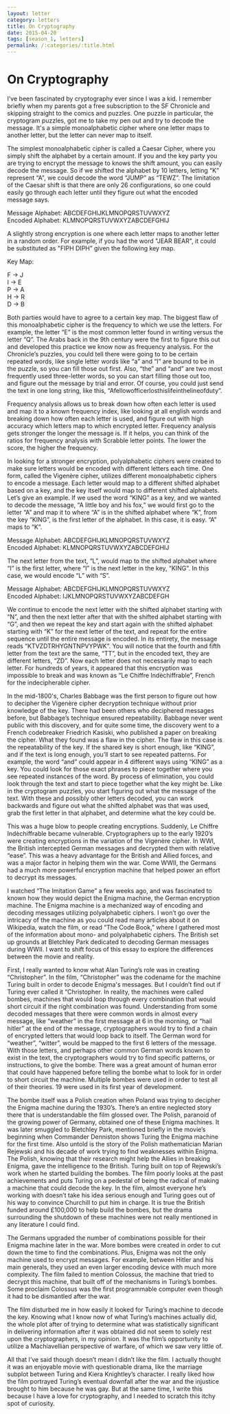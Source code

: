 ```yaml
---
layout: letter
category: letters
title: On Cryptography
date: 2015-04-20
tags: [season_1, letters]
permalink: /:categories/:title.html
---
```


# On Cryptography

I’ve been fascinated by cryptography ever since I was a kid. I remember briefly when my parents got a free subscription to the SF Chronicle and skipping straight to the comics and puzzles. One puzzle in particular, the cryptogram puzzles, got me to take my pen out and try to decode the message. It's a simple monoalphabetic cipher where one letter maps to another letter, but the letter can never map to itself.

The simplest monoalphabetic cipher is called a Caesar Cipher, where you simply shift the alphabet by a certain amount. If you and the key party you are trying to encrypt the message to knows the shift amount, you can easily decode the message. So if we shifted the alphabet by 10 letters, letting “K” represent “A", we could decode the word “JUMP” as “TEWZ”. The limitation of the Caesar shift is that there are only 26 configurations, so one could easily go through each letter until they figure out what the encoded message says.

Message Alphabet:     ABCDEFGHIJKLMNOPQRSTUVWXYZ  
Encoded Alphabet:     KLMNOPQRSTUVWXYZABCDEFGHIJ

A slightly strong encryption is one where each letter maps to another letter in a random order. For example, if you had the word "JEAR BEAR", it could be substituted as "FIPH DIPH” given the following key map.

Key Map:

F -> J  
I -> E  
P -> A  
H -> R  
D -> B  

Both parties would have to agree to a certain key map. The biggest flaw of this monoalphabetic cipher is the frequency to which we use the letters. For example, the letter “E” is the most common letter found in writing versus the letter “Q”. The Arabs back in the 9th century were the first to figure this out and developed this practice we know now as frequency analysis. For the Chronicle’s puzzles, you could tell there were going to to be certain repeated words, like single letter words like “a” and “I” are bound to be in the puzzle, so you can fill those out first. Also, “the” and “and” are two most frequently used three-letter words, so you can start filling those out too, and figure out the message by trial and error. Of course, you could just send the text in one long string, like this, “Afellowofficerlosthislifeinthelineofduty”.

Frequency analysis allows us to break down how often each letter is used and map it to a known frequency index, like looking at all english words and breaking down how often each letter is used, and figure out with high accuracy which letters map to which encrypted letter. Frequency analysis gets stronger the longer the message is. If it helps, you can think of the ratios for frequency analysis with Scrabble letter points. The lower the score, the higher the frequency.

In looking for a stronger encryption, polyalphabetic ciphers were created to make sure letters would be encoded with different letters each time. One form, called the Vigenère cipher, utilizes different monoalphabetic ciphers to encode a message. Each letter would map to a different shifted alphabet based on a key, and the key itself would map to different shifted alphabets. Let’s give an example. If we used the word “KING” as a key, and we wanted to decode the message, “A little boy and his fox,” we would first go to the letter “A” and map it to where “A” is in the shifted alphabet where “K”, from the key “KING”, is the first letter of the alphabet. In this case, it is easy. “A” maps to “K”.

Message Alphabet:     ABCDEFGHIJKLMNOPQRSTUVWXYZ  
Encoded Alphabet:     KLMNOPQRSTUVWXYZABCDEFGHIJ

The next letter from the text, “L”, would map to the shifted alphabet where “I” is the first letter, where “I” is the next letter in the key, “KING". In this case, we would encode “L” with “S”.

Message Alphabet:     ABCDEFGHIJKLMNOPQRSTUVWXYZ  
Encoded Alphabet:     IJKLMNOPQRSTUVWXYZABCDEFGH

We continue to encode the next letter with the shifted alphabet starting with “N”, and then the next letter after that with the shifted alphabet starting with “G”, and then we repeat the key and start again with the shifted alphabet starting with “K” for the next letter of the text, and repeat for the entire sequence until the entire message is encoded. In its entirety, the message reads “KTVZDTRHYGNTNPVYPWK”. You will notice that the fourth and fifth letter from the text are the same, “TT”, but in the encoded text, they are different letters, “ZD”. Now each letter does not necessarily map to each letter. For hundreds of years, it appeared that this encryption was impossible to break and was known as “Le Chiffre Indèchiffrable”, French for the indecipherable cipher.

In the mid-1800's, Charles Babbage was the first person to figure out how to decipher the Vigenère cipher decryption technique without prior knowledge of the key. There had been others who deciphered messages before, but Babbage’s technique ensured repeatability. Babbage never went public with this discovery, and for quite some time, the discovery went to a French codebreaker Friedrich Kasiski, who published a paper on breaking the cipher. What they found was a flaw in the cipher. The flaw in this case is the repeatability of the key. If the shared key is short enough, like “KING”, and if the text is long enough, you’ll start to see repeated patterns. For example, the word “and” could appear in 4 different ways using “KING” as a key. You could look for those exact phrases to piece together where you see repeated instances of the word. By process of elimination, you could look through the text and start to piece together what the key might be. Like in the cryptogram puzzles, you start figuring out what the message of the text. With these and possibly other letters decoded, you can work backwards and figure out what the shifted alphabet was that was used, grab the first letter in that alphabet, and determine what the key could be.

This was a huge blow to people creating encryptions. Suddenly, Le Chiffre Indèchiffrable became vulnerable. Cryptographers up to the early 1920’s were creating encryptions in the variation of the Vigenère cipher. In WWI, the British intercepted German messages and decrypted them with relative “ease”. This was a heavy advantage for the British and Allied forces, and was a major factor in helping them win the war. Come WWII, the Germans had a much more powerful encryption machine that helped power an effort to decrypt its messages.

I watched “The Imitation Game” a few weeks ago, and was fascinated to known how they would depict the Enigma machine, the German encryption machine. The Enigma machine is a mechanized way of encoding and decoding messages utilizing polyalphabetic ciphers. I won’t go over the intricacy of the machine as you could read many articles about it on Wikipedia, watch the film, or read “The Code Book,” where I gathered most of the information about mono- and polyalphabetic ciphers.
The British set up grounds at Bletchley Park dedicated to decoding German messages during WWII. I want to shift focus of this essay to explore the differences between the movie and reality.

First, I really wanted to know what Alan Turing’s role was in creating “Christopher”. In the film, “Christopher” was the codename for the machine Turing built in order to decode Enigma's messages. But I couldn’t find out if Turing ever called it “Christopher. In reality, the machines were called bombes, machines that would loop through every combination that would short circuit if the right combination was found. Understanding from some decoded messages that there were common words in almost every message, like “weather” in the first message at 6 in the morning, or “hail hitler” at the end of the message, cryptographers would try to find a chain of encrypted letters that would loop back to itself. The German word for “weather”, “witter”, would be mapped to the first 6 letters of the message. With those letters, and perhaps other common German words known to exist in the text, the cryptographers would try to find specific patterns, or instructions, to give the bombe. There was a great amount of human error that could have happened before telling the bombe what to look for in order to short circuit the machine. Multiple bombes were used in order to test all of their theories. 19 were used in its first year of development.

The bombe itself was a Polish creation when Poland was trying to decipher the Enigma machine during the 1930’s. There’s an entire neglected story there that is understandable the film glossed over. The Polish, paranoid of the growing power of Germany, obtained one of these Enigma machines. It was later smuggled to Bletchley Park, mentioned briefly in the movie’s beginning when Commander Denniston shows Turing the Enigma machine for the first time. Also untold is the story of the Polish mathematician Marian Rejewski and his decade of work trying to find weaknesses within Enigma. The Polish, knowing that their research might help the Allies in breaking Enigma, gave the intelligence to the British. Turing built on top of Rejewski’s work when he started building the bombes. The film poorly looks at the past achievements and puts Turing on a pedestal of being the radical of making a machine that could decode the key. In the film, almost everyone he’s working with doesn’t take his idea serious enough and Turing goes out of his way to convince Churchill to put him in charge. It is true the British funded around £100,000 to help build the bombes, but the drama surrounding the shutdown of these machines were not really mentioned in any literature I could find.

The Germans upgraded the number of combinations possible for their Enigma machine later in the war. More bombes were created in order to cut down the time to find the combinations. Plus, Enigma was not the only machine used to encrypt messages. For example, between Hitler and his main generals, they used an even larger encoding device with much more complexity. The film failed to mention Colossus, the machine that tried to decrypt this machine, that built off of the mechanisms in Turing’s bombes. Some proclaim Colossus was the first programmable computer even though it had to be dismantled after the war.

The film disturbed me in how easily it looked for Turing’s machine to decode the key. Knowing what I know now of what Turing’s machines actually did, the whole plot after of trying to determine what was statistically significant in delivering information after it was obtained did not seem to solely rest upon the cryptographers, in my opinion. It was the film’s opportunity to utilize a Machiavellian perspective of warfare, of which we saw very little of.

All that I’ve said though doesn’t mean I didn’t like the film. I actually thought it was an enjoyable movie with questionable drama, like the marriage subplot between Turing and Kiera Knightley’s character. I really liked how the film portrayed Turing’s eventual downfall after the war and the injustice brought to him because he was gay. But at the same time, I write this because I have a love for cryptography, and I needed to scratch this itchy spot of curiosity.
